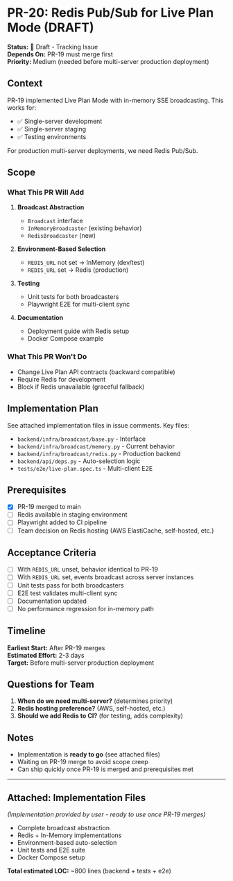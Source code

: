 # PR-20: Redis Pub/Sub for Live Plan Mode (DRAFT)

**Status:** 🚧 Draft - Tracking Issue  
**Depends On:** PR-19 must merge first  
**Priority:** Medium (needed before multi-server production deployment)

## Context

PR-19 implemented Live Plan Mode with in-memory SSE broadcasting. This works for:
- ✅ Single-server development
- ✅ Single-server staging  
- ✅ Testing environments

For production multi-server deployments, we need Redis Pub/Sub.

## Scope

### What This PR Will Add

1. **Broadcast Abstraction**
   - `Broadcast` interface
   - `InMemoryBroadcaster` (existing behavior)
   - `RedisBroadcaster` (new)

2. **Environment-Based Selection**
   - `REDIS_URL` not set → InMemory (dev/test)
   - `REDIS_URL` set → Redis (production)

3. **Testing**
   - Unit tests for both broadcasters
   - Playwright E2E for multi-client sync

4. **Documentation**
   - Deployment guide with Redis setup
   - Docker Compose example

### What This PR Won't Do

- Change Live Plan API contracts (backward compatible)
- Require Redis for development
- Block if Redis unavailable (graceful fallback)

## Implementation Plan

See attached implementation files in issue comments. Key files:
- `backend/infra/broadcast/base.py` - Interface
- `backend/infra/broadcast/memory.py` - Current behavior
- `backend/infra/broadcast/redis.py` - Production backend
- `backend/api/deps.py` - Auto-selection logic
- `tests/e2e/live-plan.spec.ts` - Multi-client E2E

## Prerequisites

- [x] PR-19 merged to main
- [ ] Redis available in staging environment
- [ ] Playwright added to CI pipeline
- [ ] Team decision on Redis hosting (AWS ElastiCache, self-hosted, etc.)

## Acceptance Criteria

- [ ] With `REDIS_URL` unset, behavior identical to PR-19
- [ ] With `REDIS_URL` set, events broadcast across server instances
- [ ] Unit tests pass for both broadcasters
- [ ] E2E test validates multi-client sync
- [ ] Documentation updated
- [ ] No performance regression for in-memory path

## Timeline

**Earliest Start:** After PR-19 merges  
**Estimated Effort:** 2-3 days  
**Target:** Before multi-server production deployment

## Questions for Team

1. **When do we need multi-server?** (determines priority)
2. **Redis hosting preference?** (AWS, self-hosted, etc.)
3. **Should we add Redis to CI?** (for testing, adds complexity)

## Notes

- Implementation is **ready to go** (see attached files)
- Waiting on PR-19 merge to avoid scope creep
- Can ship quickly once PR-19 is merged and prerequisites met

---

## Attached: Implementation Files

*(Implementation provided by user - ready to use once PR-19 merges)*

- Complete broadcast abstraction
- Redis + In-Memory implementations
- Environment-based auto-selection
- Unit tests and E2E suite
- Docker Compose setup

**Total estimated LOC:** ~800 lines (backend + tests + e2e)
